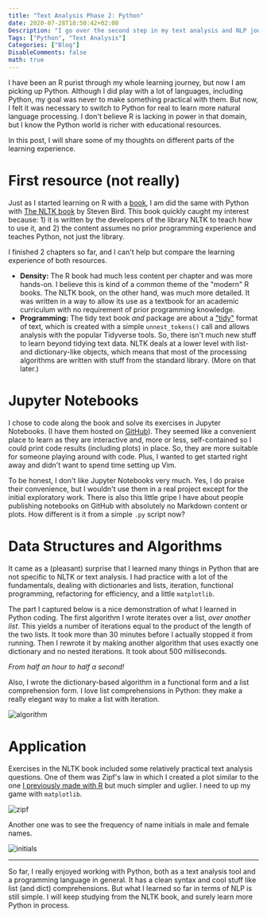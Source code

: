 ```yaml
---
title: "Text Analysis Phase 2: Python"
date: 2020-07-28T18:50:42+02:00
Description: "I go over the second step in my text analysis and NLP journey."
Tags: ["Python", "Text Analysis"]
Categories: ["Blog"]
DisableComments: false
math: true
---
```


I have been an R purist through my whole learning journey, but now I am picking
up Python. Although I did play with a lot of languages, including Python, my
goal was never to make something practical with them. But now, I felt it was
necessary to switch to Python for real to learn more natural language
processing. I don't believe R is lacking in power in that domain, but I know the
Python world is richer with educational resources.

In this post, I will share some of my thoughts on different parts of the
learning experience.

# First resource (not really)

Just as I started learning on R with a [book](https://www.tidytextmining.com/),
I am did the same with Python with [The NLTK book](http://www.nltk.org/book/) by
Steven Bird. This book quickly caught my interest because: 1) it is written by
the developers of the library NLTK to teach how to use it, and 2) the content
assumes no prior programming experience and teaches Python, not just the
library.

I finished 2 chapters so far, and I can't help but compare the learning
experience of both resources.

- **Density:** The R book had much less content per chapter and was more
  hands-on. I believe this is kind of a common theme of the "modern" R books.
  The NLTK book, on the other hand, was much more detailed. It was written in a
  way to allow its use as a textbook for an academic curriculum with no
  requirement of prior programming knowledge.
- **Programming:** The tidy text book _and_ package are about a
  ["tidy"](https://www.tidytextmining.com/tidytext.html) format of text, which
  is created with a simple `unnest_tokens()` call and allows analysis with the
  popular Tidyverse tools. So, there isn't much new stuff to learn beyond
  tidying text data. NLTK deals at a lower level with list- and dictionary-like
  objects, which means that most of the processing algorithms are written with
  stuff from the standard library. (More on that later.)

# Jupyter Notebooks

I chose to code along the book and solve its exercises in Jupyter Notebooks. (I
have them hosted on [GitHub](https://github.com/waseem-medhat/nltk_book)). They
seemed like a convenient place to learn as they are interactive and, more or
less, self-contained so I could print code results (including plots) in place.
So, they are more suitable for someone playing around with code. Plus, I wanted
to get started right away and didn't want to spend time setting up Vim.

To be honest, I don't like Jupyter Notebooks very much. Yes, I do praise their
convenience, but I wouldn't use them in a real project except for the initial
exploratory work. There is also this little gripe I have about people publishing
notebooks on GitHub with absolutely no Markdown content or plots. How different
is it from a simple `.py` script now?

# Data Structures and Algorithms 

It came as a (pleasant) surprise that I learned many things in Python that are
not specific to NLTK or text analysis. I had practice with a lot of the
fundamentals, dealing with dictionaries and lists, iteration, functional
programming, refactoring for efficiency, and a little `matplotlib`.

The part I captured below is a nice demonstration of what I learned in Python
coding. The first algorithm I wrote iterates over a list, _over another list_.
This yields a number of iterations equal to the product of the length of the two
lists. It took more than 30 minutes before I actually stopped it from running.
Then I rewrote it by making another algorithm that uses exactly one dictionary
and no nested iterations. It took about 500 milliseconds.

_From half an hour to half a second!_

Also, I wrote the dictionary-based algorithm in a functional form and a list
comprehension form. I love list comprehensions in Python: they make a really
elegant way to make a list with iteration.

![algorithm](/post/text-analysis-phase-2-python_files/cmu.png)

# Application

Exercises in the NLTK book included some relatively practical text analysis
questions. One of them was Zipf's law in which I created a plot similar to the
one [I previously made with R](/post/first-steps-with-text-analysis/) but much
simpler and uglier. I need to up my game with `matplotlib`.

![zipf](/post/text-analysis-phase-2-python_files/zipf.png)

Another one was to see the frequency of name initials in male and female names.

![initials](/post/text-analysis-phase-2-python_files/initials.png)

* * *

So far, I really enjoyed working with Python, both as a text analysis tool and a
programming language in general. It has a clean syntax and cool stuff like list
(and dict) comprehensions. But what I learned so far in terms of NLP is still
simple. I will keep studying from the NLTK book, and surely learn more Python in
process.
